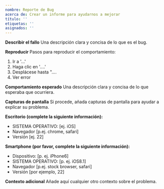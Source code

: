 ```yaml
---
nombre: Reporte de Bug
acerca de: Crear un informe para ayudarnos a mejorar
título: ''
etiquetas: ''
asignados: ''
---
```


**Describir el fallo**
Una descripción clara y concisa de lo que es el bug.

**Reproducir**
Pasos para reproducir el comportamiento:

1. Ir a '...'
2. Haga clic en '....'
3. Desplácese hasta "....
4. Ver error

**Comportamiento esperado**
Una descripción clara y concisa de lo que esperaba que ocurriera.

**Capturas de pantalla**
Si procede, añada capturas de pantalla para ayudar a explicar su problema.

**Escritorio (complete la siguiente información):**

- SISTEMA OPERATIVO: [ej. iOS]
- Navegador [p.ej. chrome, safari]
- Versión [ej. 22]

**Smartphone (por favor, complete la siguiente información):**

- Dispositivo: [p. ej. iPhone6]
- SISTEMA OPERATIVO: [p. ej. iOS8.1]
- Navegador [p.ej. stock browser, safari]
- Versión [por ejemplo, 22]

**Contexto adicional**
Añade aquí cualquier otro contexto sobre el problema.
